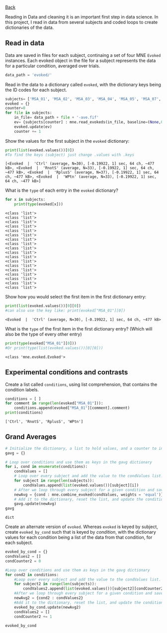 [Back](DataScienceProjects.md)

Reading in Data and cleaning it is an important first step in data science. In this project, I read in data from several subjects and coded loops to create dictionaries of the data. 

## Read in data

Data are saved in files for each subject, continaing a set of four MNE `Evoked` instances. Each evoked object in the file for a subject represents the data for a particular condition, averaged over trials.

```python
data_path = 'evoked/'
```

Read in the data to a dictionary called `evoked`, with the dictionary keys being the ID codes for each subject.

```python
subjects= ['MSA_01', 'MSA_02', 'MSA_03', 'MSA_04', 'MSA_05', 'MSA_07', 'MSA_08', 'MSA_09', 'MSA_10', 'MSA_11', 'MSA_12', 'MSA_13', 'MSA_14', 'MSA_15', 'MSA_16', 'MSA_17', 'MSA_18', 'MSA_19']
evoked = {}
counter=0
for file in subjects:
    in_file= data_path + file + '-ave.fif'
    ev= {subjects[counter] : mne.read_evokeds(in_file, baseline=(None,0))}
    evoked.update(ev)
    counter += 1
```

Show the values for the first subject in the `evoked` dictionary:

```python
print(list(evoked.values())[0])
#To find the keys (subject) just change .values with .keys
```

    [<Evoked  |  'Ctrl' (average, N=30), [-0.19922, 1] sec, 64 ch, ~477 kB>, <Evoked  |  'RnotS' (average, N=33), [-0.19922, 1] sec, 64 ch, ~477 kB>, <Evoked  |  'RplusS' (average, N=37), [-0.19922, 1] sec, 64 ch, ~477 kB>, <Evoked  |  'WPtn' (average, N=33), [-0.19922, 1] sec, 64 ch, ~477 kB>]


What is the `type` of each entry in the `evoked` dictionary?


```python
for x in subjects:
    print(type(evoked[x]))
```

    <class 'list'>
    <class 'list'>
    <class 'list'>
    <class 'list'>
    <class 'list'>
    <class 'list'>
    <class 'list'>
    <class 'list'>
    <class 'list'>
    <class 'list'>
    <class 'list'>
    <class 'list'>
    <class 'list'>
    <class 'list'>
    <class 'list'>
    <class 'list'>
    <class 'list'>
    <class 'list'>



Show how you would select the first item in the first dictionary entry:


```python
print(list(evoked.values())[0][0])
#can also use the key like: print(evoked["MSA_01"][0])
```

    <Evoked  |  'Ctrl' (average, N=30), [-0.19922, 1] sec, 64 ch, ~477 kB>


What is the `type` of the first item in the first dictionary entry? (Which will also be the type of every other entry)


```python
print(type(evoked["MSA_01"][0]))
#Or print(type(list(evoked.values())[0][0]))
```

    <class 'mne.evoked.Evoked'>


## Experimental conditions and contrasts


Create a list called `conditions`, using list comprehension, that contains the condition labels.


```python
conditions = [ ]
for comment in range(len(evoked["MSA_01"])):
    conditions.append(evoked["MSA_01"][comment].comment)
print(conditions)
```

    ['Ctrl', 'RnotS', 'RplusS', 'WPtn']


## Grand Averages

```python
# Initialize the dictionary, a list to hold values, and a counter to indicate condition. 
gavg = {}

# Loop over conditions and use them as keys in the gavg dictionary
for i, cond in enumerate(conditions):
    condValues = []
    # Loop over every subject and add the value to the condValues list. 
    for subject in range(len(subjects)):
        condValues.append(list(evoked.values())[subject][i])
    # After we loop through every subject for a given condition and save the values in a list, send that list to the mne.combine_evoked method.
    newAvg = {cond : mne.combine_evoked(condValues, weights = 'equal')}
    # Add it to the dictionary, reset the list, and update the condition counter. 
    gavg.update(newAvg)
gavg
```




    dict


Create an alternate version of `evoked`. Whereas `evoked` is keyed by subject, create `evoked_by_cond` such that is keyed by *condition*, with the dictionary values for each condition being a list of the data from that condition, for each subject.

```python
evoked_by_cond = {}
condValues2 = []
condCounter2 = 0

#Loop over conditions and use them as keys in the gavg dictionary
for cond2 in conditions:
    #Loop over every subject and add the value to the condValues list. 
    for subject2 in range(len(subjects)):
        condValues2.append(list(evoked.values())[subject2][condCounter2])
    #After we loop through every subject for a given condition and save the values in a list, send that list to the mne.combine_evoked method.
    newAvg2 = {cond2 : condValues2}
    #Add it to the dictionary, reset the list, and update the condition counter. 
    evoked_by_cond.update(newAvg2)
    condValues2 = []
    condCounter2 += 1
    
evoked_by_cond
```
